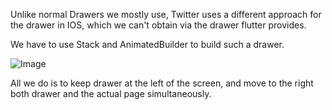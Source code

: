 
Unlike normal Drawers we mostly use, Twitter uses a different approach for the drawer in IOS, which we can't obtain via the drawer flutter provides.

We have to use Stack and AnimatedBuilder to build such a drawer.

![Image](https://user-images.githubusercontent.com/79410189/128628419-4611338d-36f2-40a6-9544-ec8e12dae400.png)

All we do is to keep drawer at the left of the screen, and move to the right both drawer and the actual page simultaneously.
